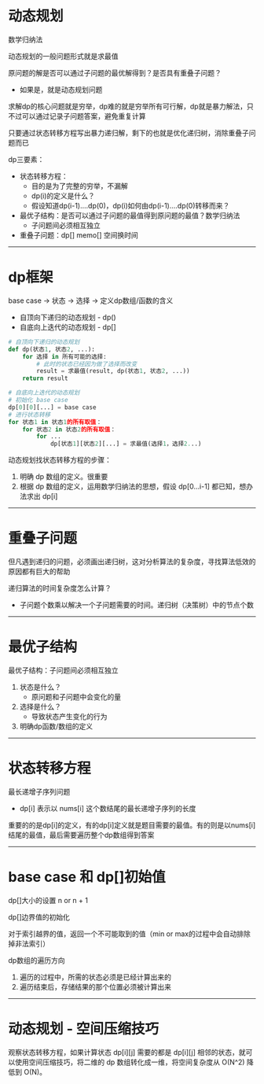 # 动态规划

数学归纳法

动态规划的一般问题形式就是求最值

原问题的解是否可以通过子问题的最优解得到？是否具有重叠子问题？

- 如果是，就是动态规划问题

求解dp的核心问题就是穷举，dp难的就是穷举所有可行解，dp就是暴力解法，只不过可以通过记录子问题答案，避免重复计算

只要通过状态转移方程写出暴力递归解，剩下的也就是优化递归树，消除重叠子问题而已

dp三要素：

- 状态转移方程：
  - 目的是为了完整的穷举，不漏解
  - dp(i)的定义是什么？
  - 假设知道dp(i-1)....dp(0)，dp(i)如何由dp(i-1)....dp(0)转移而来？
- 最优子结构：是否可以通过子问题的最值得到原问题的最值？数学归纳法
  - 子问题间必须相互独立
- 重叠子问题：dp[] memo[] 空间换时间

-----------

# dp框架

base case -> 状态 -> 选择 -> 定义dp数组/函数的含义

- 自顶向下递归的动态规划 - dp()
- 自底向上迭代的动态规划 - dp[]

~~~python
# 自顶向下递归的动态规划
def dp(状态1, 状态2, ...):
    for 选择 in 所有可能的选择:
        # 此时的状态已经因为做了选择而改变
        result = 求最值(result, dp(状态1, 状态2, ...))
    return result

# 自底向上迭代的动态规划
# 初始化 base case
dp[0][0][...] = base case
# 进行状态转移
for 状态1 in 状态1的所有取值：
    for 状态2 in 状态2的所有取值：
        for ...
            dp[状态1][状态2][...] = 求最值(选择1，选择2...)
~~~

动态规划找状态转移方程的步骤：

1. 明确 dp 数组的定义。很重要
2. 根据 dp 数组的定义，运用数学归纳法的思想，假设 dp[0...i-1] 都已知，想办法求出 dp[i]

---------

# 重叠子问题

但凡遇到递归的问题，必须画出递归树，这对分析算法的复杂度，寻找算法低效的原因都有巨大的帮助

递归算法的时间复杂度怎么计算？

- 子问题个数乘以解决一个子问题需要的时间。递归树（决策树）中的节点个数

----------

# 最优子结构

最优子结构：子问题间必须相互独立

1. 状态是什么？
   - 原问题和子问题中会变化的量
2. 选择是什么？
   - 导致状态产生变化的行为
3. 明确dp函数/数组的定义

------------

# 状态转移方程

最长递增子序列问题

- dp[i] 表示以 nums[i] 这个数结尾的最长递增子序列的长度

重要的的是dp[i]的定义，有的dp[i]定义就是题目需要的最值。有的则是以nums[i]结尾的最值，最后需要遍历整个dp数组得到答案

-------

# base case 和 dp[]初始值

dp[]大小的设置 n or n + 1

dp[]边界值的初始化

对于索引越界的值，返回一个不可能取到的值（min or max的过程中会自动排除掉非法索引）

dp数组的遍历方向

1. 遍历的过程中，所需的状态必须是已经计算出来的
2. 遍历结束后，存储结果的那个位置必须被计算出来

---------

# 动态规划 - 空间压缩技巧

观察状态转移方程，如果计算状态 dp[i][j] 需要的都是 dp[i][j] 相邻的状态，就可以使用空间压缩技巧，将二维的 dp 数组转化成一维，将空间复杂度从 O(N^2) 降低到 O(N)。

